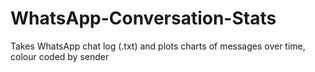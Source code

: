 # WhatsApp-Conversation-Stats
Takes WhatsApp chat log (.txt) and plots charts of messages over time, colour coded by sender
